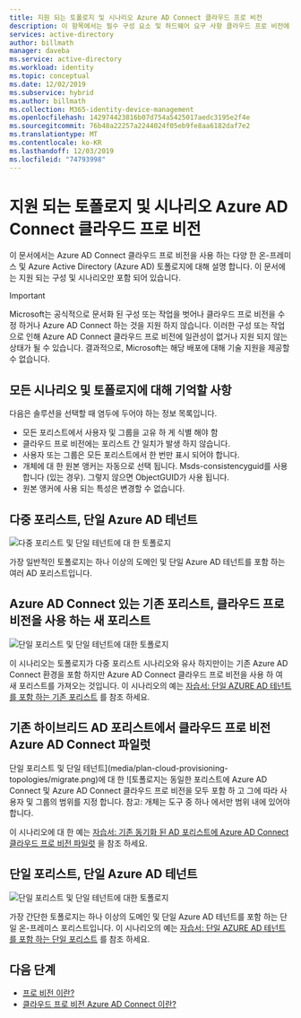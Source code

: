 ```yaml
---
title: 지원 되는 토폴로지 및 시나리오 Azure AD Connect 클라우드 프로 비전
description: 이 항목에서는 필수 구성 요소 및 하드웨어 요구 사항 클라우드 프로 비전에 대해 설명 합니다.
services: active-directory
author: billmath
manager: daveba
ms.service: active-directory
ms.workload: identity
ms.topic: conceptual
ms.date: 12/02/2019
ms.subservice: hybrid
ms.author: billmath
ms.collection: M365-identity-device-management
ms.openlocfilehash: 142974423816b07d754a5425017aedc3195e2f4e
ms.sourcegitcommit: 76b48a22257a2244024f05eb9fe8aa6182daf7e2
ms.translationtype: MT
ms.contentlocale: ko-KR
ms.lasthandoff: 12/03/2019
ms.locfileid: "74793998"
---
```

# <a name="azure-ad-connect-cloud-provisioning-supported-topologies-and-scenarios"></a>지원 되는 토폴로지 및 시나리오 Azure AD Connect 클라우드 프로 비전
이 문서에서는 Azure AD Connect 클라우드 프로 비전을 사용 하는 다양 한 온-프레미스 및 Azure Active Directory (Azure AD) 토폴로지에 대해 설명 합니다. 이 문서에는 지원 되는 구성 및 시나리오만 포함 되어 있습니다.

> [!IMPORTANT]
> Microsoft는 공식적으로 문서화 된 구성 또는 작업을 벗어나 클라우드 프로 비전을 수정 하거나 Azure AD Connect 하는 것을 지원 하지 않습니다. 이러한 구성 또는 작업으로 인해 Azure AD Connect 클라우드 프로 비전에 일관성이 없거나 지원 되지 않는 상태가 될 수 있습니다. 결과적으로, Microsoft는 해당 배포에 대해 기술 지원을 제공할 수 없습니다.

## <a name="things-to-remember-about-all-scenarios-and-topologies"></a>모든 시나리오 및 토폴로지에 대해 기억할 사항
다음은 솔루션을 선택할 때 염두에 두어야 하는 정보 목록입니다.

- 모든 포리스트에서 사용자 및 그룹을 고유 하 게 식별 해야 함
- 클라우드 프로 비전에는 포리스트 간 일치가 발생 하지 않습니다.
- 사용자 또는 그룹은 모든 포리스트에서 한 번만 표시 되어야 합니다.
- 개체에 대 한 원본 앵커는 자동으로 선택 됩니다.  Msds-consistencyguid를 사용 합니다 (있는 경우). 그렇지 않으면 ObjectGUID가 사용 됩니다.
- 원본 앵커에 사용 되는 특성은 변경할 수 없습니다.



## <a name="multi-forest-single-azure-ad-tenant"></a>다중 포리스트, 단일 Azure AD 테넌트
![다중 포리스트 및 단일 테넌트에 대 한 토폴로지](media/plan-cloud-provisioning-topologies/multi-forest.png)

가장 일반적인 토폴로지는 하나 이상의 도메인 및 단일 Azure AD 테넌트를 포함 하는 여러 AD 포리스트입니다.  

## <a name="existing-forest-with-azure-ad-connect-new-forest-with-cloud-provisioning"></a>Azure AD Connect 있는 기존 포리스트, 클라우드 프로 비전을 사용 하는 새 포리스트
![단일 포리스트 및 단일 테넌트에 대한 토폴로지](media/plan-cloud-provisioning-topologies/existing-forest-new-forest.png)

이 시나리오는 토폴로지가 다중 포리스트 시나리오와 유사 하지만이는 기존 Azure AD Connect 환경을 포함 하지만 Azure AD Connect 클라우드 프로 비전을 사용 하 여 새 포리스트를 가져오는 것입니다.  이 시나리오의 예는 [자습서: 단일 AZURE AD 테넌트를 포함 하는 기존 포리스트](tutorial-existing-forest.md) 를 참조 하세요.

## <a name="piloting-azure-ad-connect-cloud-provisioning-in-an-existing-hybrid-ad-forest"></a>기존 하이브리드 AD 포리스트에서 클라우드 프로 비전 Azure AD Connect 파일럿
단일 포리스트 및 단일 테넌트](media/plan-cloud-provisioning-topologies/migrate.png)에 대 한 ![토폴로지는 동일한 포리스트에 Azure AD Connect 및 Azure AD Connect 클라우드 프로 비전을 모두 포함 하 고 그에 따라 사용자 및 그룹의 범위를 지정 합니다. 참고: 개체는 도구 중 하나 에서만 범위 내에 있어야 합니다. 

이 시나리오에 대 한 예는 [자습서: 기존 동기화 된 AD 포리스트에 Azure AD Connect 클라우드 프로 비전 파일럿](tutorial-pilot-aadc-aadccp.md) 을 참조 하세요.

## <a name="single-forest-single-azure-ad-tenant"></a>단일 포리스트, 단일 Azure AD 테넌트
![단일 포리스트 및 단일 테넌트에 대한 토폴로지](media/plan-cloud-provisioning-topologies/single-forest.png)

가장 간단한 토폴로지는 하나 이상의 도메인 및 단일 Azure AD 테넌트를 포함 하는 단일 온-프레미스 포리스트입니다.  이 시나리오의 예는 [자습서: 단일 AZURE AD 테넌트를 포함 하는 단일 포리스트](tutorial-single-forest.md) 를 참조 하세요.

## <a name="next-steps"></a>다음 단계 

- [프로 비전 이란?](what-is-provisioning.md)
- [클라우드 프로 비전 Azure AD Connect 이란?](what-is-cloud-provisioning.md)

